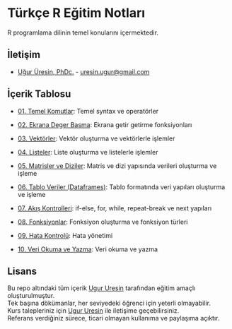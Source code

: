# Türkçe R Eğitim Notları
R programlama dilinin temel konularını içermektedir.  

## İletişim
* [Uğur Üresin, PhDc.](https://github.com/ugururesin) - [uresin.ugur@gmail.com](mailto:uresin.ugur@gmail.com)

## İçerik Tablosu

* [01. Temel Komutlar](https://github.com/ugururesin/Turkce-R-Egitimi/blob/main/01_R_Temel_Komutlar.R): Temel syntax ve operatörler  

* [02. Ekrana Deger Basma](https://github.com/ugururesin/Turkce-R-Egitimi/blob/main/02_R_Ekrana_Deger_Basma.R): Ekrana getir getirme fonksiyonları

* [03. Vektörler](https://github.com/ugururesin/Turkce-R-Egitimi/blob/main/03_R_Vektorler.R): Vektör oluşturma ve vektörlerle işlemler  

* [04. Listeler](https://github.com/ugururesin/Turkce-R-Egitimi/blob/main/04_R_Listeler.R): Liste oluşturma ve listelerle işlemler  

* [05. Matrisler ve Diziler](https://github.com/ugururesin/Turkce-R-Egitimi/blob/main/05_R_Matrisler_ve_Diziler.R): Matris ve dizi yapısında verileri oluşturma ve işleme  

* [06. Tablo Veriler (Dataframes)](https://github.com/ugururesin/Turkce-R-Egitimi/blob/main/06_R_Tablo_Veriler.R): Tablo formatında veri yapıları oluşturma ve işleme  

* [07. Akış Kontrolleri](https://github.com/ugururesin/Turkce-R-Egitimi/blob/main/07_R_Kontrol_Ifadeleri.R): if-else, for, while, repeat-break ve next yapıları  

* [08. Fonksiyonlar](https://github.com/ugururesin/Turkce-R-Egitimi/blob/main/08_R_Fonksiyonlar.R): Fonksiyon oluşturma ve fonksiyon türleri

* [09. Hata Kontrolü](https://github.com/ugururesin/Turkce-R-Egitimi/blob/main/09_R_Hata_Kontrolu.R): Hata yönetimi

* [10. Veri Okuma ve Yazma](https://github.com/ugururesin/Turkce-R-Egitimi/blob/main/10_R_Veri_Okuma_ve_Yazma.R): Veri okuma ve yazma


## Lisans
Bu repo altındaki tüm içerik [Ugur Uresin](mailto:uresin.ugur@gmail.com) tarafından eğitim amaçlı oluşturulmuştur.  
Tek başına dökümanlar, her seviyedeki öğrenci için yeterli olmayabilir.  
Kurs talepleriniz için [Ugur Uresin](mailto:uresin.ugur@gmail.com) ile iletişime geçebilirsiniz.  
Referans verdiğiniz sürece, ticari olmayan kullanıma ve paylaşıma açıktır.  